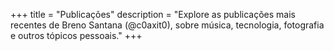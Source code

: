 +++
title = "Publicações"
description = "Explore as publicações mais recentes de Breno Santana (@c0axit0), sobre música, tecnologia, fotografia e outros tópicos pessoais."
+++